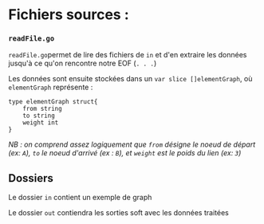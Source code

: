 # Fichiers sources :

### `readFile.go`
`readFile.go`permet de lire des fichiers de `in` et d'en extraire les données jusqu'à ce qu'on rencontre notre EOF (`. . .`)


Les données sont ensuite stockées dans un `var slice []elementGraph`, où `elementGraph` représente :

	type elementGraph struct{
		from string
		to string
		weight int
	}

*NB :  on comprend assez logiquement que `from` désigne le noeud de départ (ex: `A`), `to` le noeud d'arrivé (ex : `B`), et `weight` est le poids du lien (ex: `3`)*

## Dossiers
Le dossier `in` contient un exemple de graph

Le dossier `out` contiendra les sorties soft avec les données traitées
